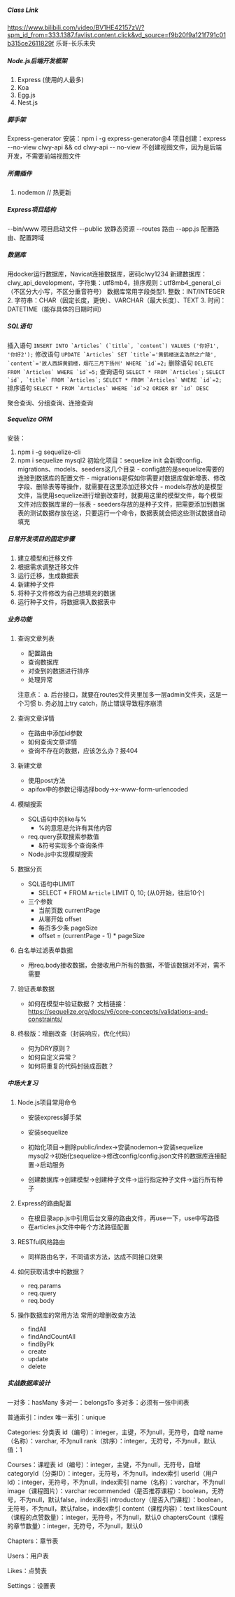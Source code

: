 ##### Class Link

https://www.bilibili.com/video/BV1HE42157zV/?spm_id_from=333.1387.favlist.content.click&vd_source=f9b20f9a121f791c01b315ce2611829f
乐哥-长乐未央

##### Node.js后端开发框架

1. Express (使用的人最多)
2. Koa
3. Egg.js
4. Nest.js

##### 脚手架

Express-generator
安装：npm i -g express-generator@4
项目创建：express --no-view clwy-api && cd clwy-api
-- no-view 不创建视图文件，因为是后端开发，不需要前端视图文件

##### 所需插件

1.  nodemon // 热更新

##### Express项目结构

--bin/www 项目启动文件
--public 放静态资源
--routes 路由
--app.js 配置路由、配置跨域

##### 数据库

用docker运行数据库，Navicat连接数据库，密码clwy1234
新建数据库：clwy_api_development，字符集：utf8mb4，排序规则：utf8mb4_general_ci（不区分大小写，不区分重音符号）
数据库常用字段类型1. 整数：INT/INTEGER 2. 字符串：CHAR（固定长度，更快）、VARCHAR（最大长度）、TEXT 3. 时间：DATETIME（能存具体的日期时间）

##### SQL语句

插入语句
``INSERT INTO `Articles` (`title`, `content`) VALUES ('你好1', '你好2');``
修改语句
``UPDATE `Articles` SET `title`='黄鹤楼送孟浩然之广陵', `content`='故人西辞黄鹤楼，烟花三月下扬州' WHERE `id`=2;``
删除语句
``DELETE FROM `Articles` WHERE `id`=5;``
查询语句
``SELECT * FROM `Articles`;``
``SELECT `id`, `title` FROM `Articles`;``
``SELECT * FROM `Articles` WHERE `id`=2;``
排序语句
``SELECT * FROM `Articles` WHERE `id`>2 ORDER BY `id` DESC``

聚合查询、分组查询、连接查询

##### Sequelize ORM

安装：

1.  npm i -g sequelize-cli
2.  npm i sequelize mysql2
    初始化项目：sequelize init
    会新增config、migrations、models、seeders这几个目录 - config放的是sequelize需要的连接到数据库的配置文件 - migrations是假如你需要对数据库做新增表、修改字段、删除表等等操作，就需要在这里添加迁移文件 - models存放的是模型文件，当使用sequelize进行增删改查时，就要用这里的模型文件，每个模型文件对应数据库里的一张表 - seeders存放的是种子文件，把需要添加到数据表的测试数据存放在这，只要运行一个命令，数据表就会把这些测试数据自动填充

##### 日常开发项目的固定步骤

1. 建立模型和迁移文件
2. 根据需求调整迁移文件
3. 运行迁移，生成数据表
4. 新建种子文件
5. 将种子文件修改为自己想填充的数据
6. 运行种子文件，将数据填入数据表中

##### 业务功能

1. 查询文章列表

   - 配置路由
   - 查询数据库
   - 对查到的数据进行排序
   - 处理异常

   注意点：
   a. 后台接口，就要在routes文件夹里加多一层admin文件夹，这是一个习惯
   b. 务必加上try catch，防止错误导致程序崩溃

2. 查询文章详情
   - 在路由中添加id参数
   - 如何查询文章详情
   - 查询不存在的数据，应该怎么办？报404
3. 新建文章
   - 使用post方法
   - apifox中的参数记得选择body->x-www-form-urlencoded
4. 模糊搜索
   - SQL语句中的like与%
     - %的意思是允许有其他内容
   - req.query获取搜索参数值
     - &符号实现多个查询条件
   - Node.js中实现模糊搜索
5. 数据分页
   - SQL语句中LIMIT
     - SELECT \* FROM `Article` LIMIT 0, 10; (从0开始，往后10个)
   - 三个参数
     - 当前页数 currentPage
     - 从哪开始 offset
     - 每页多少条 pageSize
     - offset = (currentPage - 1) \* pageSize
6. 白名单过滤表单数据
   - 用req.body接收数据，会接收用户所有的数据，不管该数据对不对，需不需要
7. 验证表单数据
   - 如何在模型中验证数据？
     文档链接：https://sequelize.org/docs/v6/core-concepts/validations-and-constraints/
8. 终极版：增删改查（封装响应，优化代码）
   - 何为DRY原则？
   - 如何自定义异常？
   - 如何将重复的代码封装成函数？

##### 中场大复习

1. Node.js项目常用命令

   - 安装express脚手架
   - 安装sequelize

   - 初始化项目->删除public/index->安装nodemon->安装sequelize mysql2->初始化sequelize->修改config/config.json文件的数据库连接配置->启动服务
   - 创建数据库->创建模型->创建种子文件->运行指定种子文件->运行所有种子

2. Express的路由配置
   - 在根目录app.js中引用后台文章的路由文件，再use一下，use中写路径
   - 在articles.js文件中每个方法路径配置
3. RESTful风格路由
   - 同样路由名字，不同请求方法，达成不同接口效果
4. 如何获取请求中的数据？
   - req.params
   - req.query
   - req.body
5. 操作数据库的常用方法
   常用的增删改查方法
   - findAll
   - findAndCountAll
   - findByPk
   - create
   - update
   - delete

##### 实战数据库设计
   一对多：hasMany
   多对一：belongsTo
   多对多：必须有一张中间表

   普通索引：index
   唯一索引：unique

Categories: 分类表
id（编号）：integer，主键，不为null，无符号，自增
name（名称）：varchar, 不为null
rank（排序）：integer，无符号，不为null，默认值：1

Courses：课程表
id（编号）：integer，主键，不为null，无符号，自增
categoryId（分类ID）：integer，无符号，不为null，index索引
userId（用户Id）：integer，无符号，不为null，index索引
name（名称）：varchar，不为null
image（课程图片）：varchar
recommended（是否推荐课程）：boolean，无符号，不为null，默认false，index索引
introductory（是否入门课程）：boolean，无符号，不为null，默认false，index索引
content（课程内容）：text
likesCount（课程的点赞数量）：integer，无符号，不为null，默认0
chaptersCount（课程的章节数量）：integer，无符号，不为null，默认0

Chapters：章节表

Users：用户表

Likes：点赞表

Settings：设置表